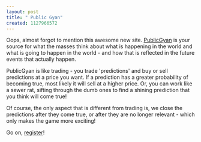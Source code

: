 ```yaml
--- 
layout: post
title: " Public Gyan"
created: 1127966572
---
```

Oops, almost forgot to mention this awesome new site. <a href="http://www.publicgyan.com/">PublicGyan</a> is your source for what the masses think about what is happening in the world and what is going to happen in the world - and how that is reflected in the future events that actually happen. 

PublicGyan is like trading - you trade 'predictions' and buy or sell predictions at a price you want. If a prediction has a greater probability of becoming true, most likely it will sell at a higher price. Or, you can work like a sewer rat, sifting through the dumb ones to find a shining prediction that you think will come true!

Of course, the only aspect that is different from trading is, we close the predictions after they come true, or after they are no longer relevant - which only makes the game more exciting!

Go on, <a href="http://www.publicgyan.com/user.php?mode=register">register</a>! 
